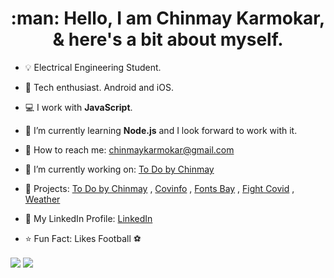 <h1 align="center">:man: Hello, I am Chinmay Karmokar, & here's a bit about myself.</h1>

- :bulb: Electrical Engineering Student.

- :iphone: Tech enthusiast. Android and iOS.

- :computer: I work with <b>JavaScript</b>.

- 🌱 I’m currently learning <b>Node.js</b> and I look forward to work with it.

- :email: How to reach me: chinmaykarmokar@gmail.com

- 🔭 I’m currently working on: <a href="https://todobychinmay.herokuapp.com/">To Do by Chinmay</a>

- :pencil: Projects: <a href="https://todobychinmay.herokuapp.com/">To Do by Chinmay</a> , <a href="https://covinfoin.herokuapp.com/">Covinfo</a> , <a href="https://chinmaykarmokar.github.io/fonts">Fonts Bay</a> , <a href="https://fightwithcovid.github.io/">Fight Covid</a> , <a href="https://chinmaykarmokar.github.io/weatherapp/">Weather</a>

- :file_folder: My LinkedIn Profile: <a href="https://www.linkedin.com/in/chinmay-karmokar-b0042b174">LinkedIn</a>

- :star: Fun Fact: Likes Football :soccer:
<div>
  <img align="center" src="https://github-readme-stats.vercel.app/api?username=chinmaykarmokar&show_icons=truecount_private=true&include_all_commits=true">
  <img align="center" src="https://github-readme-stats.vercel.app/api/top-langs/?username=chinmaykarmokar&layout=compact">
</div>
